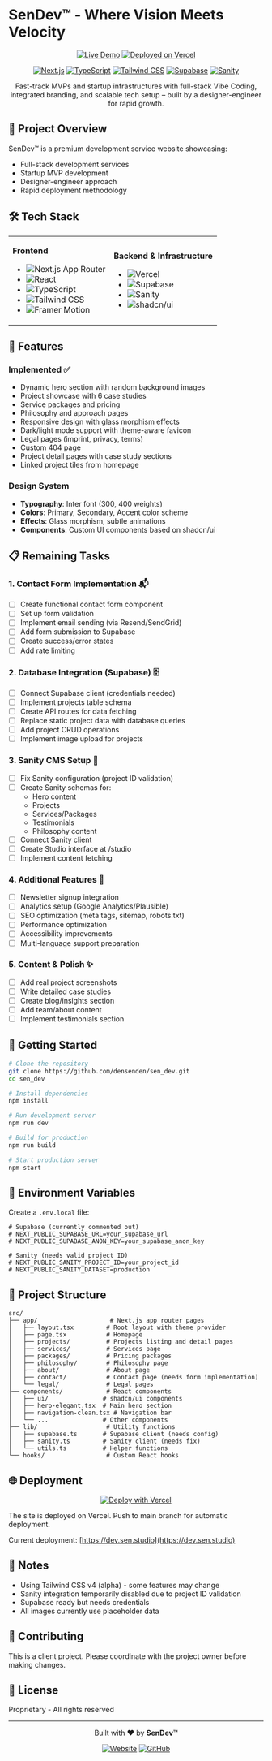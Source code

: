 # SenDev™ - Where Vision Meets Velocity

<div align="center">
  
  [![Live Demo](https://img.shields.io/badge/🚀_Live_Demo-dev.sen.studio-7C3AED?style=for-the-badge)](https://dev.sen.studio)
  [![Deployed on Vercel](https://img.shields.io/badge/Deployed_on-Vercel-000000?style=for-the-badge&logo=vercel&logoColor=white)](https://vercel.com)
  
  [![Next.js](https://img.shields.io/badge/Next.js-15.4.5-000000?style=flat-square&logo=next.js&logoColor=white)](https://nextjs.org)
  [![TypeScript](https://img.shields.io/badge/TypeScript-5.0-3178C6?style=flat-square&logo=typescript&logoColor=white)](https://www.typescriptlang.org)
  [![Tailwind CSS](https://img.shields.io/badge/Tailwind_CSS-v4_alpha-06B6D4?style=flat-square&logo=tailwindcss&logoColor=white)](https://tailwindcss.com)
  [![Supabase](https://img.shields.io/badge/Supabase-Ready-3FCF8E?style=flat-square&logo=supabase&logoColor=white)](https://supabase.com)
  [![Sanity](https://img.shields.io/badge/Sanity-Configured-F03E2F?style=flat-square&logo=sanity&logoColor=white)](https://sanity.io)
  
  Fast-track MVPs and startup infrastructures with full-stack Vibe Coding, integrated branding, and scalable tech setup – built by a designer-engineer for rapid growth.

</div>

## 🚀 Project Overview

SenDev™ is a premium development service website showcasing:
- Full-stack development services
- Startup MVP development
- Designer-engineer approach
- Rapid deployment methodology

## 🛠 Tech Stack

<table>
<tr>
<td>

**Frontend**
- ![Next.js](https://img.shields.io/badge/Next.js-15.4.5-black?logo=next.js&logoColor=white) App Router
- ![React](https://img.shields.io/badge/React-19.1.0-61DAFB?logo=react&logoColor=black)
- ![TypeScript](https://img.shields.io/badge/TypeScript-5.0-3178C6?logo=typescript&logoColor=white)
- ![Tailwind CSS](https://img.shields.io/badge/Tailwind_CSS-v4-06B6D4?logo=tailwindcss&logoColor=white)
- ![Framer Motion](https://img.shields.io/badge/Framer_Motion-12.0-FF0080?logo=framer&logoColor=white)

</td>
<td>

**Backend & Infrastructure**
- ![Vercel](https://img.shields.io/badge/Vercel-Deployed-black?logo=vercel&logoColor=white)
- ![Supabase](https://img.shields.io/badge/Supabase-Database-3FCF8E?logo=supabase&logoColor=white)
- ![Sanity](https://img.shields.io/badge/Sanity-CMS-F03E2F?logo=sanity&logoColor=white)
- ![shadcn/ui](https://img.shields.io/badge/shadcn/ui-Components-black)

</td>
</tr>
</table>

## 🎨 Features

### Implemented ✅
- Dynamic hero section with random background images
- Project showcase with 6 case studies
- Service packages and pricing
- Philosophy and approach pages
- Responsive design with glass morphism effects
- Dark/light mode support with theme-aware favicon
- Legal pages (imprint, privacy, terms)
- Custom 404 page
- Project detail pages with case study sections
- Linked project tiles from homepage

### Design System
- **Typography**: Inter font (300, 400 weights)
- **Colors**: Primary, Secondary, Accent color scheme
- **Effects**: Glass morphism, subtle animations
- **Components**: Custom UI components based on shadcn/ui

## 📋 Remaining Tasks

### 1. Contact Form Implementation 📬
- [ ] Create functional contact form component
- [ ] Set up form validation
- [ ] Implement email sending (via Resend/SendGrid)
- [ ] Add form submission to Supabase
- [ ] Create success/error states
- [ ] Add rate limiting

### 2. Database Integration (Supabase) 🗄️
- [ ] Connect Supabase client (credentials needed)
- [ ] Implement projects table schema
- [ ] Create API routes for data fetching
- [ ] Replace static project data with database queries
- [ ] Add project CRUD operations
- [ ] Implement image upload for projects

### 3. Sanity CMS Setup 📝
- [ ] Fix Sanity configuration (project ID validation)
- [ ] Create Sanity schemas for:
  - Hero content
  - Projects
  - Services/Packages
  - Testimonials
  - Philosophy content
- [ ] Connect Sanity client
- [ ] Create Studio interface at /studio
- [ ] Implement content fetching

### 4. Additional Features 🌟
- [ ] Newsletter signup integration
- [ ] Analytics setup (Google Analytics/Plausible)
- [ ] SEO optimization (meta tags, sitemap, robots.txt)
- [ ] Performance optimization
- [ ] Accessibility improvements
- [ ] Multi-language support preparation

### 5. Content & Polish ✨
- [ ] Add real project screenshots
- [ ] Write detailed case studies
- [ ] Create blog/insights section
- [ ] Add team/about content
- [ ] Implement testimonials section

## 🚀 Getting Started

```bash
# Clone the repository
git clone https://github.com/densenden/sen_dev.git
cd sen_dev

# Install dependencies
npm install

# Run development server
npm run dev

# Build for production
npm run build

# Start production server
npm start
```

## 🔧 Environment Variables

Create a `.env.local` file:

```env
# Supabase (currently commented out)
# NEXT_PUBLIC_SUPABASE_URL=your_supabase_url
# NEXT_PUBLIC_SUPABASE_ANON_KEY=your_supabase_anon_key

# Sanity (needs valid project ID)
# NEXT_PUBLIC_SANITY_PROJECT_ID=your_project_id
# NEXT_PUBLIC_SANITY_DATASET=production
```

## 📁 Project Structure

```
src/
├── app/                    # Next.js app router pages
│   ├── layout.tsx         # Root layout with theme provider
│   ├── page.tsx           # Homepage
│   ├── projects/          # Projects listing and detail pages
│   ├── services/          # Services page
│   ├── packages/          # Pricing packages
│   ├── philosophy/        # Philosophy page
│   ├── about/             # About page
│   ├── contact/           # Contact page (needs form implementation)
│   └── legal/             # Legal pages
├── components/            # React components
│   ├── ui/               # shadcn/ui components
│   ├── hero-elegant.tsx  # Main hero section
│   ├── navigation-clean.tsx # Navigation bar
│   └── ...               # Other components
├── lib/                   # Utility functions
│   ├── supabase.ts       # Supabase client (needs config)
│   ├── sanity.ts         # Sanity client (needs fix)
│   └── utils.ts          # Helper functions
└── hooks/                 # Custom React hooks
```

## 🌐 Deployment

<div align="center">
  
  [![Deploy with Vercel](https://vercel.com/button)](https://vercel.com/new/clone?repository-url=https://github.com/densenden/sen_dev)
  
</div>

The site is deployed on Vercel. Push to main branch for automatic deployment.

Current deployment: [https://dev.sen.studio](https://dev.sen.studio)

## 📝 Notes

- Using Tailwind CSS v4 (alpha) - some features may change
- Sanity integration temporarily disabled due to project ID validation
- Supabase ready but needs credentials
- All images currently use placeholder data

## 🤝 Contributing

This is a client project. Please coordinate with the project owner before making changes.

## 📄 License

Proprietary - All rights reserved

---

<div align="center">
  
  Built with ❤️ by **SenDev™**
  
  [![Website](https://img.shields.io/badge/Website-dev.sen.studio-7C3AED?style=flat-square)](https://dev.sen.studio)
  [![GitHub](https://img.shields.io/badge/GitHub-densenden-181717?style=flat-square&logo=github)](https://github.com/densenden)
  
</div>